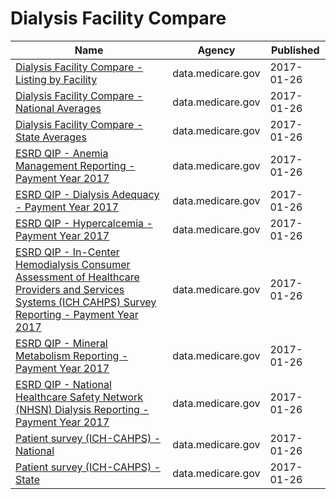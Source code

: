 # Dialysis Facility Compare

Name | Agency | Published
---- | ---- | ---------
[Dialysis Facility Compare - Listing by Facility](../socrata/23ew-n7w9.md) | data.medicare.gov | 2017-01-26
[Dialysis Facility Compare - National Averages](../socrata/2rkq-ygai.md) | data.medicare.gov | 2017-01-26
[Dialysis Facility Compare - State Averages](../socrata/2fpu-cgbb.md) | data.medicare.gov | 2017-01-26
[ESRD QIP - Anemia Management Reporting - Payment Year 2017](../socrata/t6ez-29z5.md) | data.medicare.gov | 2017-01-26
[ESRD QIP - Dialysis Adequacy - Payment Year 2017](../socrata/85f7-fdqf.md) | data.medicare.gov | 2017-01-26
[ESRD QIP - Hypercalcemia - Payment Year 2017](../socrata/7eyv-c623.md) | data.medicare.gov | 2017-01-26
[ESRD QIP - In-Center Hemodialysis Consumer Assessment of Healthcare Providers and Services Systems (ICH CAHPS) Survey Reporting - Payment Year 2017](../socrata/gfzz-8msb.md) | data.medicare.gov | 2017-01-26
[ESRD QIP - Mineral Metabolism Reporting - Payment Year 2017](../socrata/vcdt-av5j.md) | data.medicare.gov | 2017-01-26
[ESRD QIP - National Healthcare Safety Network (NHSN) Dialysis Reporting - Payment Year 2017](../socrata/bmqj-88i5.md) | data.medicare.gov | 2017-01-26
[Patient survey (ICH-CAHPS) - National](../socrata/utgq-v46w.md) | data.medicare.gov | 2017-01-26
[Patient survey (ICH-CAHPS) - State](../socrata/hanv-ru8h.md) | data.medicare.gov | 2017-01-26

